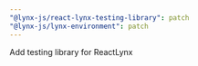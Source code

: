 ```yaml
---
"@lynx-js/react-lynx-testing-library": patch
"@lynx-js/lynx-environment": patch
---
```


Add testing library for ReactLynx
